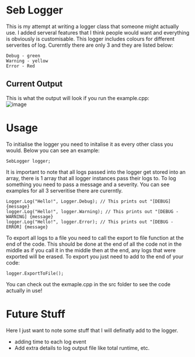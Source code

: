 # Seb Logger  
  
This is my attempt at writing a logger class that someone might actually use. I added serveral features that I think people would want and everything is obviously
is customisable. This logger includes colours for different serverites of log. Curerntly there are only 3 and they are listed below:  
  
```
Debug - green  
Warning - yellow  
Error - Red
```
## Current Output
This is what the output will look if you run the example.cpp:  
![image](https://github.com/SebastianS13/Logger/assets/50264212/dccbf6fa-5e58-494d-9027-d25841925d73)


# Usage  
  
To initialise the logger you need to initalise it as every other class you would. Below you can see an example:  
```
SebLogger logger;
```
  
It is important to note that all logs passed into the logger get stored into an array, there is 1 array that all logger instances pass their logs to. To log something you need to pass a message and a severity. You can see examples for all 3 serveritise there are curerntly.  
```
Logger.Log("Hello!", Logger.Debug); // This prints out "[DEBUG] {message}
logger.Log("Hello!", logger.Warning); // This prints out "[DEBUG - WARNING] {message}
logger.Log("Hello!", logger.Error); // This prints out "[DEBUG - ERROR] {message}
```  

To export all logs to a file you need to call the export to file function at the end of the code. This should be done at the end of all the code not in the middle as if you call it in the middle then at the end, any logs that were exported will be erased. To export you just need to add to the end of your code: 
```
logger.ExportToFile();
```

You can check out the exmaple.cpp in the src folder to see the code actually in use!

# Future Stuff

Here I just want to note some stuff that I will definatly add to the logger.
- adding time to each log event
- Add extra details to log output file like total runtime, etc.
